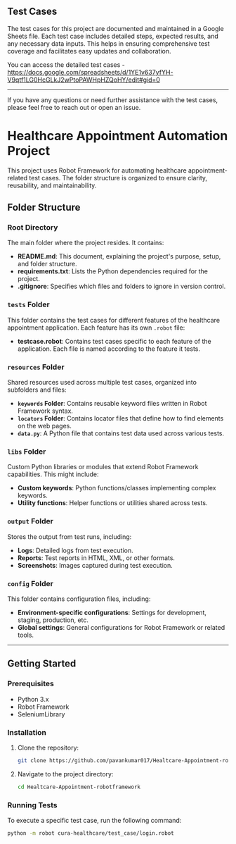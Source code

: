 
## Test Cases

The test cases for this project are documented and maintained in a Google Sheets file. Each test case includes detailed steps, expected results, and any necessary data inputs. This helps in ensuring comprehensive test coverage and facilitates easy updates and collaboration.

You can access the detailed test cases - https://docs.google.com/spreadsheets/d/1YE1v637yfYH-V9qtf1LG0HcGLkJ2wPtoPAWHpHZQoHY/edit#gid=0

---

If you have any questions or need further assistance with the test cases, please feel free to reach out or open an issue.

# Healthcare Appointment Automation Project

This project uses Robot Framework for automating healthcare appointment-related test cases. The folder structure is organized to ensure clarity, reusability, and maintainability.

## Folder Structure

### Root Directory
The main folder where the project resides. It contains:
- **README.md**: This document, explaining the project's purpose, setup, and folder structure.
- **requirements.txt**: Lists the Python dependencies required for the project.
- **.gitignore**: Specifies which files and folders to ignore in version control.

### `tests` Folder
This folder contains the test cases for different features of the healthcare appointment application. Each feature has its own `.robot` file:
- **testcase.robot**: Contains test cases specific to each feature of the application. Each file is named according to the feature it tests.

### `resources` Folder
Shared resources used across multiple test cases, organized into subfolders and files:
- **`keywords` Folder**: Contains reusable keyword files written in Robot Framework syntax.
- **`locators` Folder**: Contains locator files that define how to find elements on the web pages.
- **`data.py`**: A Python file that contains test data used across various tests.

### `libs` Folder
Custom Python libraries or modules that extend Robot Framework capabilities. This might include:
- **Custom keywords**: Python functions/classes implementing complex keywords.
- **Utility functions**: Helper functions or utilities shared across tests.

### `output` Folder
Stores the output from test runs, including:
- **Logs**: Detailed logs from test execution.
- **Reports**: Test reports in HTML, XML, or other formats.
- **Screenshots**: Images captured during test execution.

### `config` Folder
This folder contains configuration files, including:
- **Environment-specific configurations**: Settings for development, staging, production, etc.
- **Global settings**: General configurations for Robot Framework or related tools.

---

## Getting Started

### Prerequisites
- Python 3.x
- Robot Framework
- SeleniumLibrary

### Installation
1. Clone the repository:
    ```sh
    git clone https://github.com/pavankumar017/Healtcare-Appointment-robotframework.git
    ```
2. Navigate to the project directory:
    ```sh
    cd Healtcare-Appointment-robotframework
    ```

### Running Tests
To execute a specific test case, run the following command:
```sh
python -m robot cura-healthcare/test_case/login.robot
